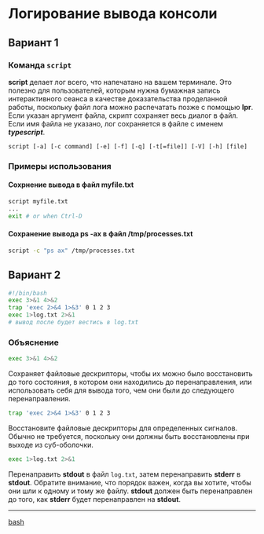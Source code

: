 # Логирование вывода консоли
## Вариант 1

### Команда `script`

**script**  делает лог всего, что напечатано на вашем терминале. Это полезно для пользователей, которым нужна бумажная запись интерактивного сеанса в качестве доказательства проделанной работы, поскольку файл лога можно распечатать позже с помощью **lpr**. Если указан аргумент файла, скрипт сохраняет весь диалог в файл. Если имя файла не указано, лог сохраняется в файле с именем ***typescript***.

```
script [-a] [-c command] [-e] [-f] [-q] [-t[=file]] [-V] [-h] [file]
```

### Примеры использования

#### Сохрнение вывода в файл myfile.txt

```bash
script myfile.txt
...
exit # or when Ctrl-D
```

#### Сохранение вывода ps -ax в файл /tmp/processes.txt

```bash
script -c "ps ax" /tmp/processes.txt
```

## Вариант 2

```bash
#!/bin/bash
exec 3>&1 4>&2
trap 'exec 2>&4 1>&3' 0 1 2 3
exec 1>log.txt 2>&1
# вывод после будет вестись в log.txt
```

### Объяснение

```bash
exec 3>&1 4>&2
```

Сохраняет файловые дескрипторы, чтобы их можно было восстановить до того состояния, в котором они находились до перенаправления, или использовать себя для вывода того, чем они были до следующего перенаправления.

```bash
trap 'exec 2>&4 1>&3' 0 1 2 3
```

Восстановите файловые дескрипторы для определенных сигналов. Обычно не требуется, поскольку они должны быть восстановлены при выходе из суб-оболочки.

```bash
exec 1>log.txt 2>&1
```

Перенаправить **stdout** в файл `log.txt`, затем перенаправить **stderr** в **stdout**. Обратите внимание, что порядок важен, когда вы хотите, чтобы они шли к одному и тому же файлу. **stdout** должен быть перенаправлен до того, как **stderr** будет перенаправлен на **stdout**.


**********
[bash](/tags/bash.md)
